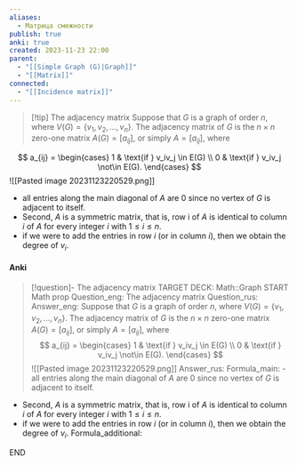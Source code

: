 ```yaml
---
aliases:
  - Матрица смежности
publish: true
anki: true
created: 2023-11-23 22:00
parent:
  - "[[Simple Graph (G)|Graph]]"
  - "[[Matrix]]"
connected:
  - "[[Incidence matrix]]"
---
```


> [!tip] The adjacency matrix
 Suppose that ${} G$ is a graph of order $n$, where $V(G) = \{v_1, v_2, \ldots, v_n\}$. The adjacency matrix of $G$ is the $n \times n$ zero-one matrix $A(G) = [a_{ij}]$, or simply $A = [a_{ij}]$, where

$$
a_{ij} = 
\begin{cases} 
1 & \text{if } v_iv_j \in E(G) \\
0 & \text{if } v_iv_j \not\in E(G).
\end{cases}
$$
![[Pasted image 20231123220529.png]]

- all entries along the main diagonal of $A {}$ are $0 {}$ since no vertex of $G$ is adjacent to itself. 
- Second, ${} A {}$ is a  symmetric matrix, that is, row i of ${} A {}$ is identical to column $i {}$ of $A$ for every integer ${} i$ with ${} 1 ≤ i ≤ n$.
- if we were to add the entries in row ${} i$ (or in column $i$), then we obtain the degree of $v_i$.

#### Anki
> [!question]- The adjacency matrix
TARGET DECK: Math::Graph
START
Math prop
Question_eng: The adjacency matrix
Question_rus: 
Answer_eng:  Suppose that ${} G$ is a graph of order $n$, where $V(G) = \{v_1, v_2, \ldots, v_n\}$. The adjacency matrix of $G$ is the $n \times n$ zero-one matrix $A(G) = [a_{ij}]$, or simply $A = [a_{ij}]$, where
$$
a_{ij} = 
\begin{cases} 
1 & \text{if } v_iv_j \in E(G) \\
0 & \text{if } v_iv_j \not\in E(G).
\end{cases}
$$
![[Pasted image 20231123220529.png]]
Answer_rus: 
Formula_main: - all entries along the main diagonal of $A {}$ are $0 {}$ since no vertex of $G$ is adjacent to itself. 
- Second, ${} A {}$ is a  symmetric matrix, that is, row i of ${} A {}$ is identical to column $i {}$ of $A$ for every integer ${} i$ with ${} 1 ≤ i ≤ n$.
- if we were to add the entries in row ${} i$ (or in column $i$), then we obtain the degree of $v_i$.
Formula_additional:
<!--ID: 1705260885188-->
END









